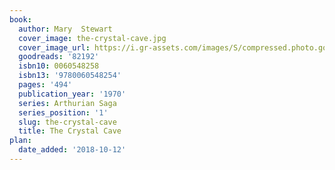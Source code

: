 ```yaml
---
book:
  author: Mary  Stewart
  cover_image: the-crystal-cave.jpg
  cover_image_url: https://i.gr-assets.com/images/S/compressed.photo.goodreads.com/books/1439344566l/82192._SY475_.jpg
  goodreads: '82192'
  isbn10: 0060548258
  isbn13: '9780060548254'
  pages: '494'
  publication_year: '1970'
  series: Arthurian Saga
  series_position: '1'
  slug: the-crystal-cave
  title: The Crystal Cave
plan:
  date_added: '2018-10-12'
---
```

